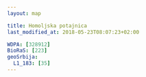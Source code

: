 ```yaml
---
layout: map

title: Homoljska potajnica
last_modified_at: 2018-05-23T08:07:23+02:00

WDPA: [328912]
BioRaS: [223]
geoSrbija:
  L1_183: [35]
---
```

